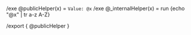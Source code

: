 /exe @publicHelper(x) = `Value: @x`
/exe @_internalHelper(x) = run {echo "@x" | tr a-z A-Z}

/export { @publicHelper }